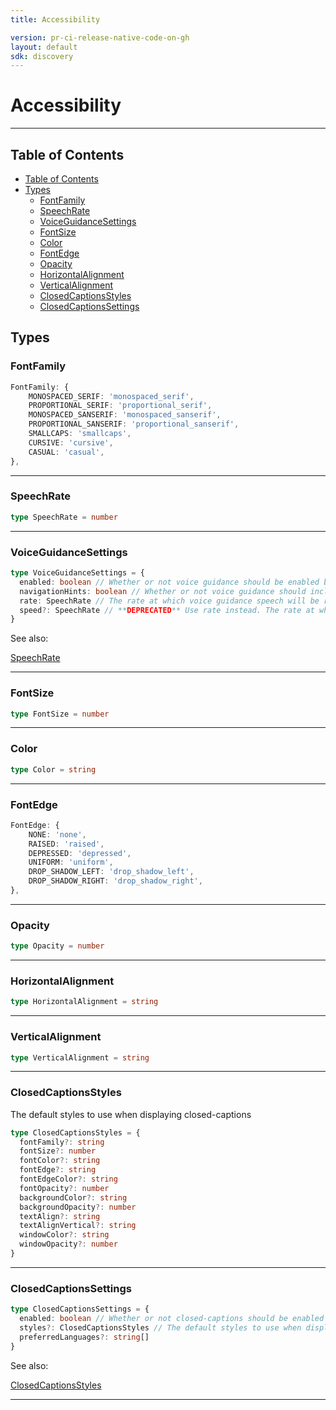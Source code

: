 ```yaml
---
title: Accessibility

version: pr-ci-release-native-code-on-gh
layout: default
sdk: discovery
---
```


# Accessibility

---

## Table of Contents

- [Table of Contents](#table-of-contents)
- [Types](#types)
  - [FontFamily](#fontfamily)
  - [SpeechRate](#speechrate)
  - [VoiceGuidanceSettings](#voiceguidancesettings)
  - [FontSize](#fontsize)
  - [Color](#color)
  - [FontEdge](#fontedge)
  - [Opacity](#opacity)
  - [HorizontalAlignment](#horizontalalignment)
  - [VerticalAlignment](#verticalalignment)
  - [ClosedCaptionsStyles](#closedcaptionsstyles)
  - [ClosedCaptionsSettings](#closedcaptionssettings)

## Types

### FontFamily

```typescript
FontFamily: {
    MONOSPACED_SERIF: 'monospaced_serif',
    PROPORTIONAL_SERIF: 'proportional_serif',
    MONOSPACED_SANSERIF: 'monospaced_sanserif',
    PROPORTIONAL_SANSERIF: 'proportional_sanserif',
    SMALLCAPS: 'smallcaps',
    CURSIVE: 'cursive',
    CASUAL: 'casual',
},

```

---

### SpeechRate

```typescript
type SpeechRate = number
```

---

### VoiceGuidanceSettings

```typescript
type VoiceGuidanceSettings = {
  enabled: boolean // Whether or not voice guidance should be enabled by default
  navigationHints: boolean // Whether or not voice guidance should include additional navigation hints
  rate: SpeechRate // The rate at which voice guidance speech will be read back to the user
  speed?: SpeechRate // **DEPRECATED** Use rate instead. The rate at which voice guidance speech will be read back to the user
}
```

See also:

[SpeechRate](#speechrate)

---

### FontSize

```typescript
type FontSize = number
```

---

### Color

```typescript
type Color = string
```

---

### FontEdge

```typescript
FontEdge: {
    NONE: 'none',
    RAISED: 'raised',
    DEPRESSED: 'depressed',
    UNIFORM: 'uniform',
    DROP_SHADOW_LEFT: 'drop_shadow_left',
    DROP_SHADOW_RIGHT: 'drop_shadow_right',
},

```

---

### Opacity

```typescript
type Opacity = number
```

---

### HorizontalAlignment

```typescript
type HorizontalAlignment = string
```

---

### VerticalAlignment

```typescript
type VerticalAlignment = string
```

---

### ClosedCaptionsStyles

The default styles to use when displaying closed-captions

```typescript
type ClosedCaptionsStyles = {
  fontFamily?: string
  fontSize?: number
  fontColor?: string
  fontEdge?: string
  fontEdgeColor?: string
  fontOpacity?: number
  backgroundColor?: string
  backgroundOpacity?: number
  textAlign?: string
  textAlignVertical?: string
  windowColor?: string
  windowOpacity?: number
}
```

---

### ClosedCaptionsSettings

```typescript
type ClosedCaptionsSettings = {
  enabled: boolean // Whether or not closed-captions should be enabled by default
  styles?: ClosedCaptionsStyles // The default styles to use when displaying closed-captions
  preferredLanguages?: string[]
}
```

See also:

[ClosedCaptionsStyles](#closedcaptionsstyles)

---
